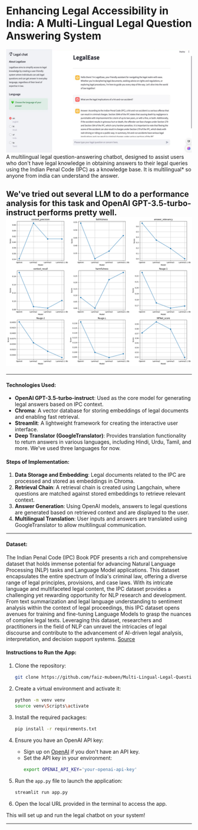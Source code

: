 # Enhancing Legal Accessibility in India: A Multi-Lingual Legal Question Answering System
![Image](https://github.com/faiz-mubeen/Multi-Lingual-Legal-Question-Answering-System/blob/main/data/legalQna.png)
A multilingual legal question-answering chatbot, designed to assist users who don't have legal knowledge in obtaining answers to their legal queries using the Indian Penal Code (IPC) as a knowledge base. It is multilingual* so anyone from india can understand the answer. 

We've tried out several LLM to do a performance analysis for this task and OpenAI GPT-3.5-turbo-instruct performs pretty well.
![Image](https://github.com/faiz-mubeen/Multi-Lingual-Legal-Question-Answering-System/blob/main/data/perf_comparison.png)
---



---
#### Technologies Used:
- **OpenAI GPT-3.5-turbo-instruct**: Used as the core model for generating legal answers based on IPC context.
- **Chroma**: A vector database for storing embeddings of legal documents and enabling fast retrieval.
- **Streamlit**: A lightweight framework for creating the interactive user interface.
- **Deep Translator (GoogleTranslator)**: Provides translation functionality to return answers in various languages, including Hindi, Urdu, Tamil, and more. We've used three languages for now.

#### Steps of Implementation:
1. **Data Storage and Embedding**: Legal documents related to the IPC are processed and stored as embeddings in Chroma.
2. **Retrieval Chain**: A retrieval chain is created using Langchain, where questions are matched against stored embeddings to retrieve relevant context.
3. **Answer Generation**: Using OpenAI models, answers to legal questions are generated based on retrieved context and are displayed to the user.
4. **Multilingual Translation**: User inputs and answers are translated using GoogleTranslator to allow multilingual communication.

---
#### Dataset:
   The Indian Penal Code (IPC) Book PDF presents a rich and comprehensive dataset that holds immense potential for advancing Natural Language Processing (NLP) tasks and Language Model applications. This dataset encapsulates the entire spectrum of India's criminal law, offering a diverse range of legal principles, provisions, and case laws. With its intricate language and multifaceted legal content, the IPC dataset provides a challenging yet rewarding opportunity for NLP research and development. From text summarization and legal language understanding to sentiment analysis within the context of legal proceedings, this IPC dataset opens avenues for training and fine-tuning Language Models to grasp the nuances of complex legal texts. Leveraging this dataset, researchers and practitioners in the field of NLP can unravel the intricacies of legal discourse and contribute to the advancement of AI-driven legal analysis, interpretation, and decision support systems. [Source](https://huggingface.co/datasets/harshitv804/Indian_Penal_Code)

#### Instructions to Run the App:

1. Clone the repository:
   ```bash
   git clone https://github.com/faiz-mubeen/Multi-Lingual-Legal-Question-Answering-System.git
   ```

2. Create a virtual environment and activate it:
   ```bash
   python -m venv venv
   source venv\Scripts\activate
   ```

3. Install the required packages:
   ```bash
   pip install -r requirements.txt
   ```

4. Ensure you have an OpenAI API key:
   - Sign up on [OpenAI](https://beta.openai.com/signup) if you don't have an API key.
   - Set the API key in your environment:
     ```bash
     export OPENAI_API_KEY='your-openai-api-key'
     ```

5. Run the `app.py` file to launch the application:
   ```bash
   streamlit run app.py
   ```

6. Open the local URL provided in the terminal to access the app.

This will set up and run the legal chatbot on your system!

---